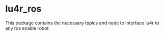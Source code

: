 # lu4r_ros

This package contains the necessary topics and node to interface lu4r to any ros enable robot
